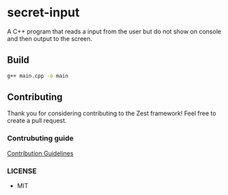 # secret-input

A C++ program that reads a input from the user but do not show on console and then output to the screen.

## Build

```bash
g++ main.cpp -o main
```

## Contributing

Thank you for considering contributing to the Zest framework! Feel free to create a pull request.
###  Contrubuting guide
[Contribution Guidelines](https://github.com/zestframework/secret-input/blob/main/CONTRIBUTING.md)

### LICENSE
- MIT
